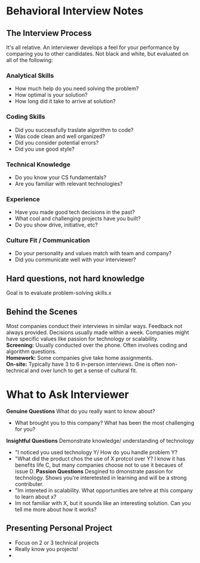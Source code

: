 # Behavioral Interview Notes 

## The Interview Process 
It's all relative. An interviewer develops a feel for your performance by comparing you to other candidates. Not black and white, but evaluated on all of the following: 
### Analytical Skills
- How much help do you need solving the problem?
- How optimal is your solution?
- How long did it take to arrive at solution?
### Coding Skills
- Did you successfully traslate algorithm to code?
- Was code clean and well organized?
- Did you consider potential errors?
- Did you use good style?
### Technical Knowledge 
- Do you know your CS fundamentals?
- Are you familiar with relevant technologies?
### Experience 
- Have you made good tech decisions in the past?
- What cool and challenging projects have you built?
- Do you show drive, initiative, etc?
### Culture Fit / Communication
- Do your personality and values match with team and company?
- Did you communicate well with your interviewer?

## Hard questions, not hard knowledge
Goal is to evaluate problem-solving skills.x

## Behind the Scenes 
Most companies conduct their interviews in similar ways. Feedback not always provided. Decisions usually made within a week. Companies might have specific values like passion for technology or scalability. </br>
**Screening:** Usually conducted over the phone. Often involves coding and algorithm questions. </br>
**Homework:** Some companies give take home assignments. </br>
**On-site:** Typically have 3 to 6 in-person interviews. One is often non-technical and over lunch to get a sense of cultural fit. 

# What to Ask Interviewer
**Genuine Questions** What do you really want to know about?
- What brought you to this company? What has been the most challenging for you?

**Insightful Questions** Demonstrate knowledge/ understanding of technology 
- "I noticed you used technology Y/ How do you handle problem Y?
- "What did the product chos the use of X protcol over Y? I know it has benefits life C, but many companies choose not to use it becaues of issue D. 
**Passion Questions**
Desgined to dmonstrate passion for technology. Shows you're interetested in learning and will be a strong contributer. 
- "Im intereted in scalability. What opportunities are tehre at this company to learn about x?
- Im not familiar with X, but it sounds like an interesting solution. Can you tell me more about how it works?


## Presenting Personal Project 
- Focus on 2 or 3 technical projects 
- Really know you projects! 
- 